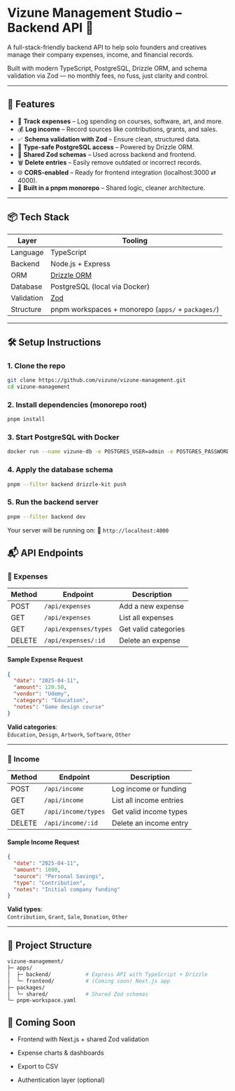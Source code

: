 # Vizune Management Studio – Backend API 💼

A full-stack-friendly backend API to help solo founders and creatives manage their company expenses, income, and financial records.

Built with modern TypeScript, PostgreSQL, Drizzle ORM, and schema validation via Zod — no monthly fees, no fuss, just clarity and control.

---

## 🚀 Features

- 💸 **Track expenses** – Log spending on courses, software, art, and more.
- 💰 **Log income** – Record sources like contributions, grants, and sales.
- ✅ **Schema validation with Zod** – Ensure clean, structured data.
- 🔄 **Type-safe PostgreSQL access** – Powered by Drizzle ORM.
- 🧠 **Shared Zod schemas** – Used across backend and frontend.
- 🗑️ **Delete entries** – Easily remove outdated or incorrect records.
- 🌐 **CORS-enabled** – Ready for frontend integration (localhost:3000 ⇄ 4000).
- 🦾 **Built in a pnpm monorepo** – Shared logic, cleaner architecture.

---

## 📦 Tech Stack

| Layer       | Tooling                                       |
|-------------|-----------------------------------------------|
| Language    | TypeScript                                    |
| Backend     | Node.js + Express                             |
| ORM         | [Drizzle ORM](https://orm.drizzle.team/)      |
| Database    | PostgreSQL (local via Docker)                 |
| Validation  | [Zod](https://zod.dev)                        |
| Structure   | pnpm workspaces + monorepo (`apps/` + `packages/`) |

---

## 🛠 Setup Instructions

### 1. Clone the repo

```bash
git clone https://github.com/vizune/vizune-management.git
cd vizune-management
```

### 2. Install dependencies (monorepo root)
```bash
pnpm install
```

### 3. Start PostgreSQL with Docker
```bash
docker run --name vizune-db -e POSTGRES_USER=admin -e POSTGRES_PASSWORD=admin -e POSTGRES_DB=vizune -p 5432:5432 -d postgres
```

### 4. Apply the database schema
```bash
pnpm --filter backend drizzle-kit push
```

### 5. Run the backend server
```bash
pnpm --filter backend dev
```

Your server will be running on:
📡 `http://localhost:4000`


## 📬 API Endpoints

### 🔹 Expenses

| Method | Endpoint           | Description              |
|--------|--------------------|--------------------------|
| POST   | `/api/expenses`        | Add a new expense        |
| GET    | `/api/expenses`        | List all expenses        |
| GET    | `/api/expenses/types`  | Get valid categories     |
| DELETE | `/api/expenses/:id`    | Delete an expense        |

#### Sample Expense Request

```json
{
  "date": "2025-04-11",
  "amount": 120.50,
  "vendor": "Udemy",
  "category": "Education",
  "notes": "Game design course"
}
```

**Valid categories**:  
`Education`, `Design`, `Artwork`, `Software`, `Other`

---

### 🔹 Income

| Method | Endpoint         | Description              |
|--------|------------------|--------------------------|
| POST   | `/api/income`        | Log income or funding    |
| GET    | `/api/income`        | List all income entries  |
| GET    | `/api/income/types`  | Get valid income types   |
| DELETE | `/api/income/:id`    | Delete an income entry   |

#### Sample Income Request

```json
{
  "date": "2025-04-11",
  "amount": 1000,
  "source": "Personal Savings",
  "type": "Contribution",
  "notes": "Initial company funding"
}
```

**Valid types**:  
`Contribution`, `Grant`, `Sale`, `Donation`, `Other` 

---


## 🧠 Project Structure

```bash
vizune-management/
├─ apps/
│  ├─ backend/           # Express API with TypeScript + Drizzle
│  └─ frontend/          # (Coming soon) Next.js app
├─ packages/
│  └─ shared/            # Shared Zod schemas
└─ pnpm-workspace.yaml
```

## 🌙 Coming Soon

* Frontend with Next.js + shared Zod validation

* Expense charts & dashboards

* Export to CSV

* Authentication layer (optional)
